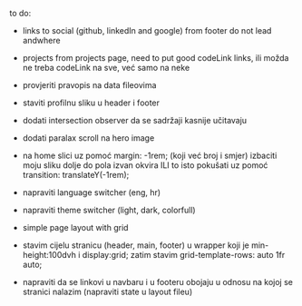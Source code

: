 to do:

-   links to social (github, linkedIn and google) from footer do not lead andwhere
-   projects from projects page, need to put good codeLink links, ili možda ne treba codeLink na sve, već samo na neke
-   provjeriti pravopis na data fileovima
-   staviti profilnu sliku u header i footer
-   dodati intersection observer da se sadržaji kasnije učitavaju
-   dodati paralax scroll na hero image
-   na home slici uz pomoć margin: -1rem; (koji već broj i smjer) izbaciti moju sliku dolje do pola izvan okvira ILI to isto pokušati uz pomoć transition: translateY(-1rem);
-   napraviti language switcher (eng, hr)
-   napraviti theme switcher (light, dark, colorfull)

-   simple page layout with grid
-   stavim cijelu stranicu (header, main, footer) u wrapper koji je min-height:100dvh i display:grid; zatim stavim grid-template-rows: auto 1fr auto;
-   napraviti da se linkovi u navbaru i u footeru obojaju u odnosu na kojoj se stranici nalazim (napraviti state u layout fileu)
